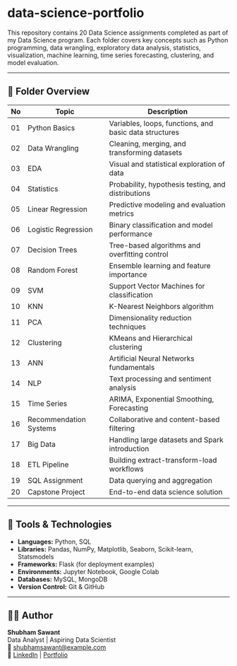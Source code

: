 # data-science-portfolio
This repository contains 20 Data Science assignments completed as part of my Data Science program. Each folder covers key concepts such as Python programming, data wrangling, exploratory data analysis, statistics, visualization, machine learning, time series forecasting, clustering, and model evaluation.

---

## 📂 Folder Overview

| No | Topic | Description |
|----|--------|-------------|
| 01 | Python Basics | Variables, loops, functions, and basic data structures |
| 02 | Data Wrangling | Cleaning, merging, and transforming datasets |
| 03 | EDA | Visual and statistical exploration of data |
| 04 | Statistics | Probability, hypothesis testing, and distributions |
| 05 | Linear Regression | Predictive modeling and evaluation metrics |
| 06 | Logistic Regression | Binary classification and model performance |
| 07 | Decision Trees | Tree-based algorithms and overfitting control |
| 08 | Random Forest | Ensemble learning and feature importance |
| 09 | SVM | Support Vector Machines for classification |
| 10 | KNN | K-Nearest Neighbors algorithm |
| 11 | PCA | Dimensionality reduction techniques |
| 12 | Clustering | KMeans and Hierarchical clustering |
| 13 | ANN | Artificial Neural Networks fundamentals |
| 14 | NLP | Text processing and sentiment analysis |
| 15 | Time Series | ARIMA, Exponential Smoothing, Forecasting |
| 16 | Recommendation Systems | Collaborative and content-based filtering |
| 17 | Big Data | Handling large datasets and Spark introduction |
| 18 | ETL Pipeline | Building extract-transform-load workflows |
| 19 | SQL Assignment | Data querying and aggregation |
| 20 | Capstone Project | End-to-end data science solution |

---

## 🧰 Tools & Technologies
- **Languages:** Python, SQL  
- **Libraries:** Pandas, NumPy, Matplotlib, Seaborn, Scikit-learn, Statsmodels  
- **Frameworks:** Flask (for deployment examples)  
- **Environments:** Jupyter Notebook, Google Colab  
- **Databases:** MySQL, MongoDB  
- **Version Control:** Git & GitHub  

---

## 🧑‍💻 Author
**Shubham Sawant**  
Data Analyst | Aspiring Data Scientist    
📧 shubhamsawant@example.com  
🔗 [LinkedIn](https://linkedin.com/in/shubhamsawant) | [Portfolio](https://huggingface.co/Shubham-10000)

